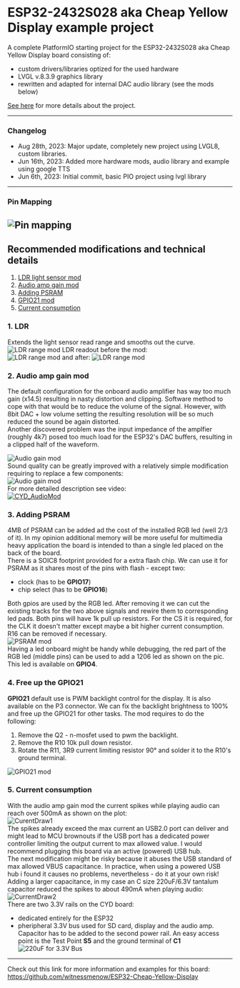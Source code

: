 # ESP32-2432S028 aka Cheap Yellow Display example project  

A complete PlatformIO starting project for the ESP32-2432S028 aka Cheap Yellow Display board consisting of:
* custom drivers/libraries optized for the used hardware  
* LVGL v.8.3.9 graphics library
* rewritten and adapted for internal DAC audio library (see the mods below)  
  
[See here](Examples/CYD28_BaseProject/README.md) for more details about the project.  

---  
### Changelog  
* Aug 28th, 2023: Major update, completely new project using LVGL8, custom libraries. 
* Jun 16th, 2023: Added more hardware mods, audio library and example using google TTS
* Jun  6th, 2023: Initial commit, basic PIO project using lvgl library
---
### Pin Mapping 
![Pin mapping](Pics/cyd_pinmapping.gif)
---
## Recommended modifications and technical details
1. [LDR light sensor mod](#ldr)  
2. [Audio amp gain mod](#2-audio-amp-gain-mod)
3. [Adding PSRAM](#adding-psram)  
4. [GPIO21 mod](#free-up-the-gpio21)
5. [Current consumption](#current-consumption)
### 1. LDR  
Extends the light sensor read range and smooths out the curve.
![LDR range mod](./Pics/cyd_ldr_mod.jpg)
LDR readout before the mod:  
![LDR range mod](./Pics/ldr_mod_rngPre.jpg)
and after:
![LDR range mod](./Pics/ldr_mod_rngAfter.jpg)  
### 2. Audio amp gain mod  
The default configuration for the onboard audio amplifier has way too much gain (x14.5) resulting in nasty distortion and clipping. Software method to cope with that would be to reduce the volume of the signal. However, with 8bit DAC + low volume setting the resulting resolution will be so much reduced the sound be again distorted.  
Another discovered problem was the input impedance of the amplfier (roughly 4k7) posed too much load for the ESP32's DAC buffers, resulting in a clipped half of the waveform.  

![Audio gain mod](./Pics/CYD_Audio2_0.gif)  
Sound quality can be greatly improved with a relatively simple modification requiring to replace a few components:  
![Audio gain mod](./Pics/CYD_Audio_HWmod1.jpg)  
For more detailed description see video:  
[![CYD_AudioMod](http://img.youtube.com/vi/6JCLHIXXVus/0.jpg)](http://www.youtube.com/watch?v=6JCLHIXXVus)

### 3. Adding PSRAM  
4MB of PSRAM can be added ad the cost of the installed RGB led (well 2/3 of it). In my opinion additional memory will be more useful for multimedia heavy application the board is intended to than a single led placed on the back of the board.  
There is a SOIC8 footprint provided for a extra flash chip. We can use it for PSRAM as it shares most of the pins with flash - except two:  
* clock (has to be **GPIO17**)  
* chip select (has to be **GPIO16**)
    
Both gpios are used by the RGB led. After removing it we can cut the existing tracks for the two above signals and rewire them to corresponding led pads. Both pins will have 1k pull up resistors. For the CS it is required, for the CLK it doesn't matter except maybe a bit higher current consumption. R16 can be removed if necessary.  
![PSRAM mod](./Pics/cyd_PSRAM_mod.jpg)  
Having a led onboard might be handy while debugging, the red part of the RGB led (middle pins) can be used to add a 1206 led as shown on the pic. This led is available on **GPIO4**.  
### 4. Free up the GPIO21  
**GPIO21** default use is PWM backlight control for the display. It is also available on the P3 connector. We can fix the backlight brightness to 100% and free up the GPIO21 for other tasks.  The mod requires to do the following:  
1. Remove the Q2 - n-mosfet used to pwm the backlight.
2. Remove the R10 10k pull down resistor.
3. Rotate the R11, 3R9 current limiting resistor 90° and solder it to the R10's ground terminal.  
   
![GPIO21 mod](./Pics/cyd_gpio21_mod.jpg)

### 5. Current consumption  
With the audio amp gain mod the current spikes while playing audio can reach over 500mA as shown on the plot:  
![CurentDraw1](./Pics/cyd_CurrentDraw.gif)  
The spikes already exceed the max current an USB2.0 port can deliver and might lead to MCU brownouts if the USB port has a dedicated power controller limiting the output current to max allowed value. I would recommend plugging this board via an active (powered) USB hub.  
The next modification might be risky because it abuses the USB standard of max allowed VBUS capacitance. In practice, when using a powered USB hub i found it causes no problems, nevertheless - do it at your own risk!  
Adding a larger capacitance, in my case an C size 220uF/6.3V tantalum capacitor reduced the spikes to about 490mA when playing audio:  
![CurrentDraw2](./Pics/cyd_CurrentDraw_220uF.png)  
There are two 3.3V rails on the CYD board:  
* dedicated entirely for the ESP32
* pheripheral 3.3V bus used for SD card, display and the audio amp.  
Capacitor has to be added to the second power rail. An easy access point is the Test Point **S5** and the ground terminal of **C1** 
![220uF for 3.3V Bus](./Pics/cyd_3V3cap.jpg)    

---
Check out this link for more information and examples for this board:   
https://github.com/witnessmenow/ESP32-Cheap-Yellow-Display
